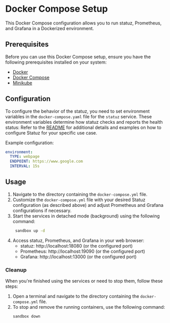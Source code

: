 # Docker Compose Setup

This Docker Compose configuration allows you to run statuz, Prometheus, and Grafana in a Dockerized environment.

## Prerequisites

Before you can use this Docker Compose setup, ensure you have the following prerequisites installed on your system:

- [Docker](https://docs.docker.com/get-docker/)
- [Docker Compose](https://docs.docker.com/compose/install/)
- [Minikube](https://minikube.sigs.k8s.io/docs/start/)

## Configuration

To configure the behavior of the statuz, you need to set environment variables in the `docker-compose.yaml` file for the `statuz` service. These environment variables determine how statuz checks and reports the health status:
Refer to the [README](../README.md)  for additional details and examples on how to configure Statuz for your specific use case.

Example configuration:

```yaml
environment:
  TYPE: webpage
  ENDPOINT: https://www.google.com
  INTERVAL: 15s
```

## Usage

1. Navigate to the directory containing the `docker-compose.yml` file.
2. Customize the `docker-compose.yml` file with your desired Statuz configuration (as described above) and adjust Prometheus and Grafana configurations if necessary.
3. Start the services in detached mode (background) using the following command:
   ```bash 
    sandbox up -d
   ```
4. Access statuz, Prometheus, and Grafana in your web browser:
   - statuz: http://localhost:18080 (or the configured port)
   - Prometheus: http://localhost:19090 (or the configured port)
   - Grafana: http://localhost:13000 (or the configured port)
### Cleanup
When you're finished using the services or need to stop them, follow these steps:
1. Open a terminal and navigate to the directory containing the `docker-compose.yml` file.
2. To stop and remove the running containers, use the following command:
   ```bash
   sandbox down
   ```

